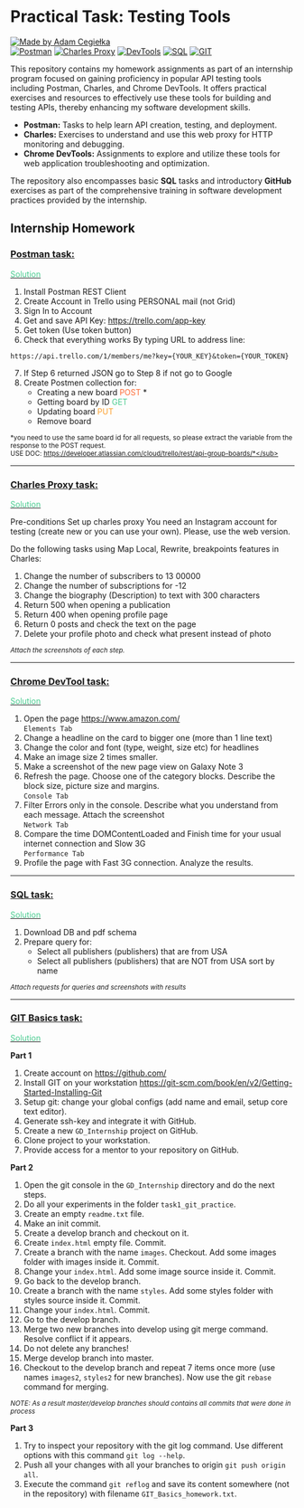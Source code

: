 # Practical Task: Testing Tools

[![Made by Adam Cegiełka](https://img.shields.io/badge/made%20by%20-Adam%20Cegielka-blue.svg?style=flat-square)](https://adamcegielka.pl) <br>
[![Postman](https://img.shields.io/badge/Postman-Docs-ef5b25.svg?logo=postman)](https://learning.postman.com/docs/introduction/overview/)
[![Charles Proxy](https://img.shields.io/badge/Charles-Docs-bde.svg?logo=charles)](https://www.charlesproxy.com/documentation/welcome/)
[![DevTools](https://img.shields.io/badge/DevTools-Docs-2172f8.svg?logo=chrome)](https://developer.chrome.com/docs/devtools)
[![SQL](https://img.shields.io/badge/SQL-Tutorial-04AA6D.svg?logo=sql)](https://www.w3schools.com/sql/default.asp)
[![GIT](https://img.shields.io/badge/GIT-Docs-f14e32.svg?logo=git)](https://git-scm.com/doc)

This repository contains my homework assignments as part of an internship program focused on gaining proficiency in popular API testing tools including Postman, Charles, and Chrome DevTools. It offers practical exercises and resources to effectively use these tools for building and testing APIs, thereby enhancing my software development skills.
- **Postman:** Tasks to help learn API creation, testing, and deployment.
- **Charles:** Exercises to understand and use this web proxy for HTTP monitoring and debugging.
- **Chrome DevTools:** Assignments to explore and utilize these tools for web application troubleshooting and optimization.  

The repository also encompasses basic **SQL** tasks and introductory **GitHub** exercises as part of the comprehensive training in software development practices provided by the internship.

## Internship Homework

### [Postman task:](https://github.com/AdamCegGrid/practical_task_module_8/tree/main/Postman_Task)  
[<span style="color: #49CC90;">Solution</span>](https://github.com/AdamCegGrid/practical_task_module_8/tree/main/Postman_Task)  
1. Install Postman REST Client
2. Create Account in Trello using PERSONAL mail (not Grid)
3. Sign In to Account
4. Get and save API Key: https://trello.com/app-key
5. Get token (Use token button)
6. Check that everything works By typing URL to address line: 
```
https://api.trello.com/1/members/me?key={YOUR_KEY}&token={YOUR_TOKEN}
```
7. If Step 6 returned JSON go to Step 8 if not go to Google
8. Create Postmen collection for:
    - Creating a new board <span style="color: #FF6C37;">POST</span> *
    - Getting board by ID <span style="color: #49CC90;">GET</span>
    - Updating board <span style="color: #FCA130;">PUT</span> 
    - Remove board  

<sub> *you need to use the same board id for all requests, so please extract the variable from the response to the POST request.  
USE DOC: https://developer.atlassian.com/cloud/trello/rest/api-group-boards/*</sub>

---

### [Charles Proxy task:](https://github.com/AdamCegGrid/practical_task_module_8/tree/main/Charls_Task)   
[<span style="color: #49CC90;">Solution</span>](https://github.com/AdamCegGrid/practical_task_module_8/tree/main/Charls_Task)  

Pre-conditions
Set up charles proxy
You need an Instagram account for testing (create new or you can use your own). Please, use the web version.

Do the following tasks using Map Local, Rewrite, breakpoints features in Charles:
1. Change the number of subscribers to 13 00000
2. Change the number of subscriptions for -12
3. Change the biography (Description) to text with 300 characters
4. Return 500 when opening a publication
5. Return 400 when opening profile page
6. Return 0 posts and check the text on the page
7. Delete your profile photo and check what present instead of photo

<sub>*Attach the screenshots of each step.*</sub>

---

### [Chrome DevTool task:](https://github.com/AdamCegGrid/practical_task_module_8/tree/main/DevTools_Task)  
[<span style="color: #49CC90;">Solution</span>](https://github.com/AdamCegGrid/practical_task_module_8/tree/main/DevTools_Task)  

1. Open the page https://www.amazon.com/  
`Elements Tab`  
2. Change a headline on the card to bigger one (more than 1 line text)  
3. Change the color and font (type, weight, size etc) for headlines
4. Make an image size 2 times smaller.
5. Make a screenshot of the new page view on Galaxy Note 3
6. Refresh the page. Choose one of the category blocks. Describe the block size, picture size and margins.  
`Console Tab`
7. Filter Errors only in the console. Describe what you understand from each message. Attach the screenshot  
`Network Tab`  
8. Compare the time DOMContentLoaded and Finish time for your usual internet connection and Slow 3G  
`Performance Tab`
9. Profile the page with Fast 3G connection. Analyze the results.

---

### [SQL task:](https://github.com/AdamCegGrid/practical_task_module_8/tree/main/SQL_Task)  
[<span style="color: #49CC90;">Solution</span>](https://github.com/AdamCegGrid/practical_task_module_8/tree/main/SQL_Task)  

1. Download DB and pdf schema
2. Prepare query for:
    - Select all publishers (publishers) that are from USA
    - Select all publishers (publishers) that are NOT from USA sort by name

<sub>*Attach requests for queries and screenshots with results*</sub>

---

### [GIT Basics task:](https://github.com/AdamCegGrid/GD_Internship)  
[<span style="color: #49CC90;">Solution</span>](https://github.com/AdamCegGrid/GD_Internship)  

**Part 1**


1. Create account on https://github.com/ 
2. Install GIT on your workstation https://git-scm.com/book/en/v2/Getting-Started-Installing-Git
3. Setup git: change your global configs (add name and email, setup core text editor).
4. Generate ssh-key and integrate it with GitHub.
5. Create a new `GD_Internship` project on GitHub.
6. Clone project to your workstation.
7. Provide access for a mentor to your repository on GitHub.

**Part 2**

1. Open the git console in the `GD_Internship` directory and do the next steps.
2. Do all your experiments in the folder `task1_git_practice`.
3. Create an empty `readme.txt` file.
4. Make an init commit.
5. Create a develop branch and checkout on it.
6. Create `index.html` empty file. Commit.
7. Create a branch with the name `images`. Checkout. Add some images folder with images inside it. Commit.
8. Change your `index.html`. Add some image source inside it. Commit.
9. Go back to the develop branch.
10. Create a branch with the name `styles`. Add some styles folder with styles source inside it. Commit.
11. Change your `index.html`. Commit.
12. Go to the develop branch.
13. Merge two new branches into develop using git merge command. Resolve conflict if it appears.
14. Do not delete any branches!
15. Merge develop branch into master.
16. Checkout to the develop branch and repeat 7 items once more (use names `images2`, `styles2` for new branches). Now use the git `rebase` command for merging.  

<sub>*NOTE: As a result master/develop branches should contains all commits that were done in process*</sub>

**Part 3**

1. Try to inspect your repository with the git log command. Use different options with this command `git log --help`.
2. Push all your changes with all your branches to origin `git push origin all`.
3. Execute the command `git reflog` and save its content somewhere (not in the repository) with filename `GIT_Basics_homework.txt`.